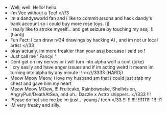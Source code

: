 - Well, well. Hello! hello.
- I'm Vee without a Tee! <///3
- Im a dandysworld fan and i like to commit arsons and hack dandy's bank account so i could buy more rose toys. (j)
- I really like to stroke myself... and get seizure by touching my assj. !! (hardj)
- Fun Fact: I can draw r#34 drawings by hacking AI , and im not ur local artist <//33
- okay actualy, im more freakier than your assj becuase i said so !
- Just call me ' Fancyi '
- Dont get on my nerves or i will turn into alpha wolf u cunt (joke)
- i cry easily and have anger issues and if im acting weird it means im turning into alpha by any minute !! <<///3333 (HARDj)
- Meow Meow Meow, i love my husband sm that i could just stab my chest and gave him my heart
- Meow Meow MOew,,!!! Fruitcake, Rainbowcake, Shellvision, AngryPun/DeathAtSea, and uh.. Dazzle x Astro shippers. <//333 !!!
- Please do not sue me bc im jjust.. .young / teen </33 !!! !! !!!! !!1111!! 1!! !!1
- IM very freaky and silly. 

<!---
Fancy1i/Fancy1i is a ✨ special ✨ repository because its `README.md` (this file) appears on your GitHub profile.
You can click the Preview link to take a look at your changes.
--->

